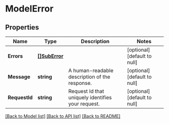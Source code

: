 # ModelError

## Properties
Name | Type | Description | Notes
------------ | ------------- | ------------- | -------------
**Errors** | [**[]SubError**](SubError.md) |  | [optional] [default to null]
**Message** | **string** | A human-readable description of the response. | [optional] [default to null]
**RequestId** | **string** | Request Id that uniquely identifies your request. | [optional] [default to null]

[[Back to Model list]](../README.md#documentation-for-models) [[Back to API list]](../README.md#documentation-for-api-endpoints) [[Back to README]](../README.md)

